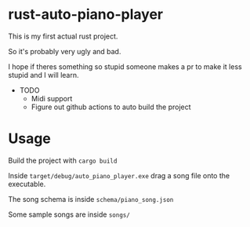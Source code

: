 
# rust-auto-piano-player

This is my first actual rust project.

So it's probably very ugly and bad.

I hope if theres something so stupid someone makes a pr to make it less stupid and I will learn.



* TODO
    * Midi support
    * Figure out github actions to auto build the project



# Usage

Build the project with `cargo build`

Inside `target/debug/auto_piano_player.exe` drag a song file onto the executable.

The song schema is inside `schema/piano_song.json`

Some sample songs are inside `songs/`


